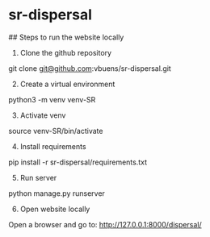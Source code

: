 # sr-dispersal

## Steps to run the website locally

1.	Clone the github repository

git clone git@github.com:vbuens/sr-dispersal.git

2.	Create a virtual environment

python3 -m venv venv-SR

3.	Activate venv

source venv-SR/bin/activate

4.	Install requirements

pip install -r sr-dispersal/requirements.txt

5.	Run server

python manage.py runserver

6.	Open website locally

Open a browser and go to: http://127.0.0.1:8000/dispersal/

